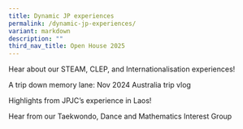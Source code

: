 ```yaml
---
title: Dynamic JP experiences
permalink: /dynamic-jp-experiences/
variant: markdown
description: ""
third_nav_title: Open House 2025
---
```

<div align="justify">
	
<p>	
	Hear about our STEAM, CLEP, and Internationalisation experiences!</p>

<p>A trip down memory lane: Nov 2024 Australia trip vlog</p>
 

<p>Highlights from JPJC’s experience in Laos!
</p> 

<p> Hear from our Taekwondo, Dance and Mathematics Interest Group 	
	
</p></div>